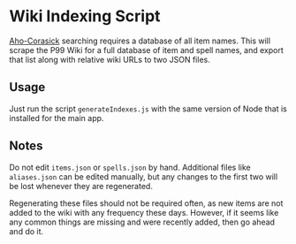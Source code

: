 Wiki Indexing Script
====================

[Aho-Corasick](https://en.wikipedia.org/wiki/Aho%E2%80%93Corasick_algorithm)
searching requires a database of all item names.
This will scrape the P99 Wiki for a full database of item and spell names, and
export that list along with relative wiki URLs to two JSON files.

Usage
-----

Just run the script `generateIndexes.js` with the same version of Node that is
installed for the main app.

Notes
-----

Do not edit `items.json` or `spells.json` by hand. Additional files like
`aliases.json` can be edited manually, but any changes to the first two will
be lost whenever they are regenerated.

Regenerating these files should not be required often, as new items are not
added to the wiki with any frequency these days. However, if it seems like
any common things are missing and were recently added, then go ahead and do it.

